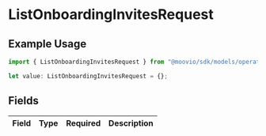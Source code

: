 # ListOnboardingInvitesRequest

## Example Usage

```typescript
import { ListOnboardingInvitesRequest } from "@moovio/sdk/models/operations";

let value: ListOnboardingInvitesRequest = {};
```

## Fields

| Field       | Type        | Required    | Description |
| ----------- | ----------- | ----------- | ----------- |